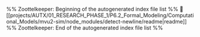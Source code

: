 %% Zoottelkeeper: Beginning of the autogenerated index file list  %%
📄 [[projects/AUTX/01_RESEARCH_PHASE_1/P6.2_Formal_Modeling/Computational_Models/mvu2-sim/node_modules/detect-newline/readme|readme]]
%% Zoottelkeeper: End of the autogenerated index file list  %%
